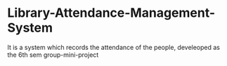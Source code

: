 # Library-Attendance-Management-System
It is a system which records the attendance of the people, develeoped as the 6th sem group-mini-project

